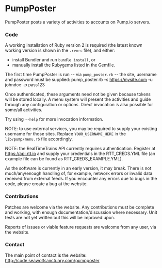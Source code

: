 # PumpPoster #

PumpPoster posts a variety of activities to accounts on Pump.io servers.


### Code ###

A working installation of Ruby version 2 is required (the latest known
working version is shown in the `.rvmrc` file), and either:

* install Bundler and run `bundle install`, or
* manually install the Rubygems listed in the Gemfile.

The first time PumpPoster is run -- via `pump_poster.rb` -- the site,
username and password must be supplied:
  pump_poster.rb -s https://mysite.com -u johndoe -p pass123

Once authenticated, these arguments need not be given because tokens
will be stored locally. A menu system will present the activities
and guide through any configuration or options. Direct invocation is
also possible for some/all activities.

Try using `--help` for more invocation information.

NOTE: to use external services, you may be required to supply your
existing username for those sites. Replace `YOUR_USERNAME_HERE` in the
`lib/pump/menu.rb` file accordingly.

NOTE: the RealTimeTrains API currently requires authentication. Register
at https://api.rtt.io and supply your credentials in the RTT_CREDS.YML
file (an example file can be found as RTT_CREDS_EXAMPLE.YML).

As the software is currently in an early version, it may break. There
is not much/any/enough handling of, for example, network errors or
invalid data received from external feeds. If you encounter any errors
due to bugs in the code, please create a bug at the website.


### Contributions ###

Patches are welcome via the website. Any contributions must be complete
and working, with enough documentation/discussion where necessary. Unit
tests are not yet written but this will be improved upon.

Reports of issues or viable feature requests are welcome from any user,
 via the website.


### Contact ###

The main point of contact is the website:
  http://code.seawolfsanctuary.com/pumpposter
